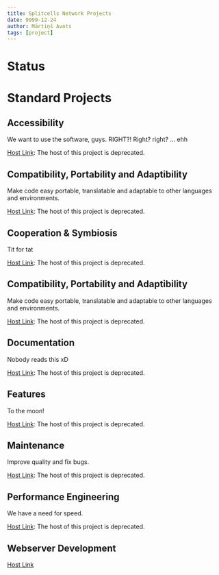```yaml
---
title: Splitcells Network Projects
date: 9999-12-24
author: Mārtiņš Avots
tags: [project]
---
```

# Status

# Standard Projects

## Accessibility
We want to use the software, guys. RIGHT?! Right? right? ... ehh

[Host Link]((https://github.com/www-splitcells-net/net.splitcells.network/projects/19)): The host of this project is deprecated.
## Compatibility, Portability and Adaptibility
Make code easy portable, translatable and adaptable to other languages and environments.

[Host Link](https://github.com/www-splitcells-net/net.splitcells.network/projects/3): The host of this project is deprecated.
## Cooperation & Symbiosis
Tit for tat

[Host Link]((https://github.com/www-splitcells-net/net.splitcells.network/projects/15)): The host of this project is deprecated.
## Compatibility, Portability and Adaptibility
Make code easy portable, translatable and adaptable to other languages and environments.

[Host Link](https://github.com/www-splitcells-net/net.splitcells.network/projects/3): The host of this project is deprecated.
## Documentation
Nobody reads this xD

[Host Link](https://github.com/www-splitcells-net/net.splitcells.network/projects/6): The host of this project is deprecated.
## Features
To the moon!

[Host Link](https://github.com/www-splitcells-net/net.splitcells.network/projects/16): The host of this project is deprecated.
## Maintenance
Improve quality and fix bugs.

[Host Link](https://github.com/www-splitcells-net/net.splitcells.network/projects/8): The host of this project is deprecated.
## Performance Engineering
We have a need for speed.

[Host Link](https://github.com/www-splitcells-net/net.splitcells.network/projects/18): The host of this project is deprecated.
## Webserver Development
[Host Link](https://todo.sr.ht/~splitcells-net/net.splitcells.network?search=label%3A%22active%22)

